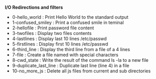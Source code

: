**I/O Redirections and filters**
* 0-hello_world : Print Hello World to the standard output
* 1-confused_smiley : Print a confused smile in teminal
* 2-hellofile : Print password file content
* 3-twofiles : Display two files contents
* 4-lastlines : Display last 10 lines /etc/passwd
* 5-firstlines : Display first 10 lines /etc/passwd
* 6-third_line : Display the third line from a file of a 4 lines
* 7-file : Create a file named with special characters
* 8-cwd_state : Write the result of the command ls -la to a new file
* 9-duplicate_last_line : Duplicate last line (line 4) in a file
* 10-no_more_js : Delete all js files from current and sub directories
